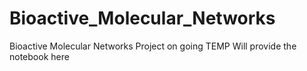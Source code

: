 # Bioactive_Molecular_Networks
Bioactive Molecular Networks Project on going
TEMP Will provide the notebook here
